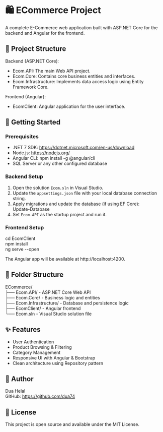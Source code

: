 # 🛍️ ECommerce Project

A complete E-Commerce web application built with ASP.NET Core for the backend and Angular for the frontend.

## 🧱 Project Structure

Backend (ASP.NET Core):
- Ecom.API: The main Web API project.
- Ecom.Core: Contains core business entities and interfaces.
- Ecom.Infrastructure: Implements data access logic using Entity Framework Core.

Frontend (Angular):
- EcomClient: Angular application for the user interface.

## 🚀 Getting Started

### Prerequisites

- .NET 7 SDK: https://dotnet.microsoft.com/en-us/download
- Node.js: https://nodejs.org/
- Angular CLI: npm install -g @angular/cli
- SQL Server or any other configured database

### Backend Setup

1. Open the solution `Ecom.sln` in Visual Studio.
2. Update the `appsettings.json` file with your local database connection string.
3. Apply migrations and update the database (if using EF Core):  
   Update-Database
4. Set `Ecom.API` as the startup project and run it.

### Frontend Setup

cd EcomClient  
npm install  
ng serve --open

The Angular app will be available at http://localhost:4200.

## 📂 Folder Structure

ECommerce/  
├── Ecom.API/                - ASP.NET Core Web API  
├── Ecom.Core/               - Business logic and entities  
├── Ecom.Infrastructure/     - Database and persistence logic  
├── EcomClient/              - Angular frontend  
└── Ecom.sln                 - Visual Studio solution file

## ✨ Features

- User Authentication  
- Product Browsing & Filtering  
- Category Management  
- Responsive UI with Angular & Bootstrap  
- Clean architecture using Repository pattern

## 👤 Author

Dua Helal  
GitHub: https://github.com/dua74

## 📜 License

This project is open source and available under the MIT License.
